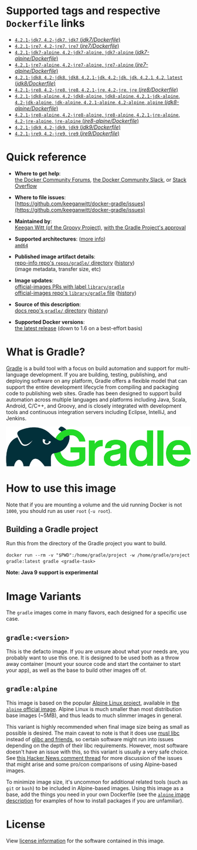 <!--

********************************************************************************

WARNING:

    DO NOT EDIT "gradle/README.md"

    IT IS AUTO-GENERATED

    (from the other files in "gradle/" combined with a set of templates)

********************************************************************************

-->

# Supported tags and respective `Dockerfile` links

-	[`4.2.1-jdk7`, `4.2-jdk7`, `jdk7` (*jdk7/Dockerfile*)](https://github.com/keeganwitt/docker-gradle/blob/2d38bdd0ca754b0ee54ad29a483778fd84bfcbe4/jdk7/Dockerfile)
-	[`4.2.1-jre7`, `4.2-jre7`, `jre7` (*jre7/Dockerfile*)](https://github.com/keeganwitt/docker-gradle/blob/2d38bdd0ca754b0ee54ad29a483778fd84bfcbe4/jre7/Dockerfile)
-	[`4.2.1-jdk7-alpine`, `4.2-jdk7-alpine`, `jdk7-alpine` (*jdk7-alpine/Dockerfile*)](https://github.com/keeganwitt/docker-gradle/blob/2d38bdd0ca754b0ee54ad29a483778fd84bfcbe4/jdk7-alpine/Dockerfile)
-	[`4.2.1-jre7-alpine`, `4.2-jre7-alpine`, `jre7-alpine` (*jre7-alpine/Dockerfile*)](https://github.com/keeganwitt/docker-gradle/blob/2d38bdd0ca754b0ee54ad29a483778fd84bfcbe4/jre7-alpine/Dockerfile)
-	[`4.2.1-jdk8`, `4.2-jdk8`, `jdk8`, `4.2.1-jdk`, `4.2-jdk`, `jdk`, `4.2.1`, `4.2`, `latest` (*jdk8/Dockerfile*)](https://github.com/keeganwitt/docker-gradle/blob/2d38bdd0ca754b0ee54ad29a483778fd84bfcbe4/jdk8/Dockerfile)
-	[`4.2.1-jre8`, `4.2-jre8`, `jre8`, `4.2.1-jre`, `4.2-jre`, `jre` (*jre8/Dockerfile*)](https://github.com/keeganwitt/docker-gradle/blob/2d38bdd0ca754b0ee54ad29a483778fd84bfcbe4/jre8/Dockerfile)
-	[`4.2.1-jdk8-alpine`, `4.2-jdk8-alpine`, `jdk8-alpine`, `4.2.1-jdk-alpine`, `4.2-jdk-alpine`, `jdk-alpine`, `4.2.1-alpine`, `4.2-alpine`, `alpine` (*jdk8-alpine/Dockerfile*)](https://github.com/keeganwitt/docker-gradle/blob/2d38bdd0ca754b0ee54ad29a483778fd84bfcbe4/jdk8-alpine/Dockerfile)
-	[`4.2.1-jre8-alpine`, `4.2-jre8-alpine`, `jre8-alpine`, `4.2.1-jre-alpine`, `4.2-jre-alpine`, `jre-alpine` (*jre8-alpine/Dockerfile*)](https://github.com/keeganwitt/docker-gradle/blob/2d38bdd0ca754b0ee54ad29a483778fd84bfcbe4/jre8-alpine/Dockerfile)
-	[`4.2.1-jdk9`, `4.2-jdk9`, `jdk9` (*jdk9/Dockerfile*)](https://github.com/keeganwitt/docker-gradle/blob/2d38bdd0ca754b0ee54ad29a483778fd84bfcbe4/jdk9/Dockerfile)
-	[`4.2.1-jre9`, `4.2-jre9`, `jre9` (*jre9/Dockerfile*)](https://github.com/keeganwitt/docker-gradle/blob/2d38bdd0ca754b0ee54ad29a483778fd84bfcbe4/jre9/Dockerfile)

# Quick reference

-	**Where to get help**:  
	[the Docker Community Forums](https://forums.docker.com/), [the Docker Community Slack](https://blog.docker.com/2016/11/introducing-docker-community-directory-docker-community-slack/), or [Stack Overflow](https://stackoverflow.com/search?tab=newest&q=docker)

-	**Where to file issues**:  
	[https://github.com/keeganwitt/docker-gradle/issues](https://github.com/keeganwitt/docker-gradle/issues)

-	**Maintained by**:  
	[Keegan Witt (of the Groovy Project)](https://github.com/keeganwitt/docker-gradle), [with the Gradle Project's approval](https://discuss.gradle.org/t/official-docker-images/21159/8)

-	**Supported architectures**: ([more info](https://github.com/docker-library/official-images#architectures-other-than-amd64))  
	[`amd64`](https://hub.docker.com/r/amd64/gradle/)

-	**Published image artifact details**:  
	[repo-info repo's `repos/gradle/` directory](https://github.com/docker-library/repo-info/blob/master/repos/gradle) ([history](https://github.com/docker-library/repo-info/commits/master/repos/gradle))  
	(image metadata, transfer size, etc)

-	**Image updates**:  
	[official-images PRs with label `library/gradle`](https://github.com/docker-library/official-images/pulls?q=label%3Alibrary%2Fgradle)  
	[official-images repo's `library/gradle` file](https://github.com/docker-library/official-images/blob/master/library/gradle) ([history](https://github.com/docker-library/official-images/commits/master/library/gradle))

-	**Source of this description**:  
	[docs repo's `gradle/` directory](https://github.com/docker-library/docs/tree/master/gradle) ([history](https://github.com/docker-library/docs/commits/master/gradle))

-	**Supported Docker versions**:  
	[the latest release](https://github.com/docker/docker-ce/releases/latest) (down to 1.6 on a best-effort basis)

# What is Gradle?

[Gradle](https://gradle.org/) is a build tool with a focus on build automation and support for multi-language development. If you are building, testing, publishing, and deploying software on any platform, Gradle offers a flexible model that can support the entire development lifecycle from compiling and packaging code to publishing web sites. Gradle has been designed to support build automation across multiple languages and platforms including Java, Scala, Android, C/C++, and Groovy, and is closely integrated with development tools and continuous integration servers including Eclipse, IntelliJ, and Jenkins.

![logo](https://raw.githubusercontent.com/docker-library/docs/c3d3ca6beed000f9ba6eabc98f3399158f520256/gradle/logo.png)

# How to use this image

Note that if you are mounting a volume and the uid running Docker is not `1000`, you should run as user `root` (`-u root`).

## Building a Gradle project

Run this from the directory of the Gradle project you want to build.

`docker run --rm -v "$PWD":/home/gradle/project -w /home/gradle/project gradle:latest gradle <gradle-task>`

**Note: Java 9 support is experimental**

# Image Variants

The `gradle` images come in many flavors, each designed for a specific use case.

## `gradle:<version>`

This is the defacto image. If you are unsure about what your needs are, you probably want to use this one. It is designed to be used both as a throw away container (mount your source code and start the container to start your app), as well as the base to build other images off of.

## `gradle:alpine`

This image is based on the popular [Alpine Linux project](http://alpinelinux.org), available in [the `alpine` official image](https://hub.docker.com/_/alpine). Alpine Linux is much smaller than most distribution base images (~5MB), and thus leads to much slimmer images in general.

This variant is highly recommended when final image size being as small as possible is desired. The main caveat to note is that it does use [musl libc](http://www.musl-libc.org) instead of [glibc and friends](http://www.etalabs.net/compare_libcs.html), so certain software might run into issues depending on the depth of their libc requirements. However, most software doesn't have an issue with this, so this variant is usually a very safe choice. See [this Hacker News comment thread](https://news.ycombinator.com/item?id=10782897) for more discussion of the issues that might arise and some pro/con comparisons of using Alpine-based images.

To minimize image size, it's uncommon for additional related tools (such as `git` or `bash`) to be included in Alpine-based images. Using this image as a base, add the things you need in your own Dockerfile (see the [`alpine` image description](https://hub.docker.com/_/alpine/) for examples of how to install packages if you are unfamiliar).

# License

View [license information](https://gradle.org/license/) for the software contained in this image.
